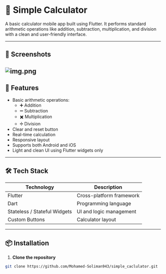 # 🧮 Simple Calculator

A basic calculator mobile app built using Flutter. It performs standard arithmetic operations like addition, subtraction, multiplication, and division with a clean and user-friendly interface.

---

## 📱 Screenshots

![img.png](img.png)
---

## 🚀 Features

- Basic arithmetic operations:
    - ➕ Addition
    - ➖ Subtraction
    - ✖️ Multiplication
    - ➗ Division
- Clear and reset button
- Real-time calculation
- Responsive layout
- Supports both Android and iOS
- Light and clean UI using Flutter widgets only

---

## 🛠 Tech Stack

| Technology | Description |
|------------|-------------|
| Flutter    | Cross-platform framework |
| Dart       | Programming language |
| Stateless / Stateful Widgets | UI and logic management |
| Custom Buttons | Calculator layout |

---

## 📦 Installation

1. **Clone the repository**

```bash
git clone https://github.com/Mohamed-Soliman943/simple_caclulator.git
